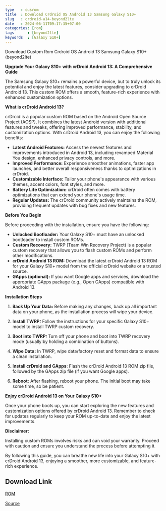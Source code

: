 ```yaml
---
type   : cusrom
title  : Download Crdroid OS Android 13 Samsung Galaxy S10+
slug   : crdroid-a14-beyond2lte
date   : 2024-06-11T09:17:35+07:00
categories: [rom]
tags      : [beyond2lte]
keywords  : [Galaxy S10+]
---
```


Download Custom Rom Crdroid OS Android 13 Samsung Galaxy S10+ (beyond2lte)

**Upgrade Your Galaxy S10+ with crDroid Android 13: A Comprehensive Guide**

The Samsung Galaxy S10+ remains a powerful device, but to truly unlock its potential and enjoy the latest features, consider upgrading to crDroid Android 13. This custom ROM offers a smooth, feature-rich experience with enhanced customization options.

**What is crDroid Android 13?**

crDroid is a popular custom ROM based on the Android Open Source Project (AOSP). It combines the latest Android version with additional features and tweaks, offering improved performance, stability, and customization options. With crDroid Android 13, you can enjoy the following benefits:

* **Latest Android Features:** Access the newest features and improvements introduced in Android 13, including revamped Material You design, enhanced privacy controls, and more.
* **Improved Performance:** Experience smoother animations, faster app launches, and better overall responsiveness thanks to optimizations in crDroid.
* **Customizable Interface:** Tailor your phone's appearance with various themes, accent colors, font styles, and more.
* **Battery Life Optimization:** crDroid often comes with battery optimizations that can extend your phone's usage time.
* **Regular Updates:** The crDroid community actively maintains the ROM, providing frequent updates with bug fixes and new features.

**Before You Begin**

Before proceeding with the installation, ensure you have the following:

* **Unlocked Bootloader:** Your Galaxy S10+ must have an unlocked bootloader to install custom ROMs.
* **Custom Recovery:** TWRP (Team Win Recovery Project) is a popular custom recovery that allows you to flash custom ROMs and perform other modifications.
* **crDroid Android 13 ROM:** Download the latest crDroid Android 13 ROM for your Galaxy S10+ model from the official crDroid website or a trusted source.
* **GApps (optional):** If you want Google apps and services, download the appropriate GApps package (e.g., Open GApps) compatible with Android 13.

**Installation Steps**

1. **Back Up Your Data:** Before making any changes, back up all important data on your phone, as the installation process will wipe your device.

2. **Install TWRP:** Follow the instructions for your specific Galaxy S10+ model to install TWRP custom recovery.

3. **Boot into TWRP:** Turn off your phone and boot into TWRP recovery mode (usually by holding a combination of buttons).

4. **Wipe Data:** In TWRP, wipe data/factory reset and format data to ensure a clean installation.

5. **Install crDroid and GApps:** Flash the crDroid Android 13 ROM zip file, followed by the GApps zip file (if you want Google apps).

6. **Reboot:** After flashing, reboot your phone. The initial boot may take some time, so be patient.

**Enjoy crDroid Android 13 on Your Galaxy S10+**

Once your phone boots up, you can start exploring the new features and customization options offered by crDroid Android 13. Remember to check for updates regularly to keep your ROM up-to-date and enjoy the latest improvements.

**Disclaimer:**

Installing custom ROMs involves risks and can void your warranty. Proceed with caution and ensure you understand the process before attempting it.

By following this guide, you can breathe new life into your Galaxy S10+ with crDroid Android 13, enjoying a smoother, more customizable, and feature-rich experience.

## Download Link
[ROM](https://sourceforge.net/projects/crdroid/files/beyond2lte/9.x/)

[Source](https://crdroid.net/beyond2lte/9)
